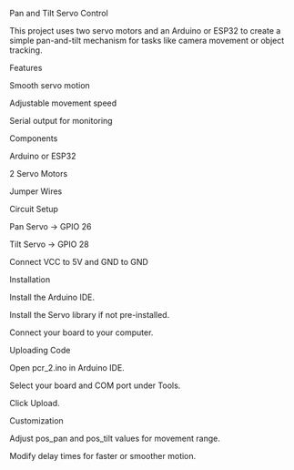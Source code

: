 Pan and Tilt Servo Control

This project uses two servo motors and an Arduino or ESP32 to create a simple pan-and-tilt mechanism for tasks like camera movement or object tracking.

Features

Smooth servo motion

Adjustable movement speed

Serial output for monitoring

Components

Arduino or ESP32

2 Servo Motors

Jumper Wires

Circuit Setup

Pan Servo → GPIO 26

Tilt Servo → GPIO 28

Connect VCC to 5V and GND to GND

Installation

Install the Arduino IDE.

Install the Servo library if not pre-installed.

Connect your board to your computer.

Uploading Code

Open pcr_2.ino in Arduino IDE.

Select your board and COM port under Tools.

Click Upload.

Customization

Adjust pos_pan and pos_tilt values for movement range.

Modify delay times for faster or smoother motion.

